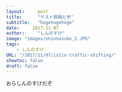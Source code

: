 ```yaml
---
layout:     post
title:      "テスト投稿だぞ"
subtitle:   "hogehogehoge"
date:     2017-11-07
author:     "しんのすけ"
image: "images/shinnosuke_2.JPG"
tags:
    - しんのすけ
URL: "/2017/11/07/istio-traffic-shifting/"
showtoc: false
draft: false
---
```


おらしんのすけだぞ



